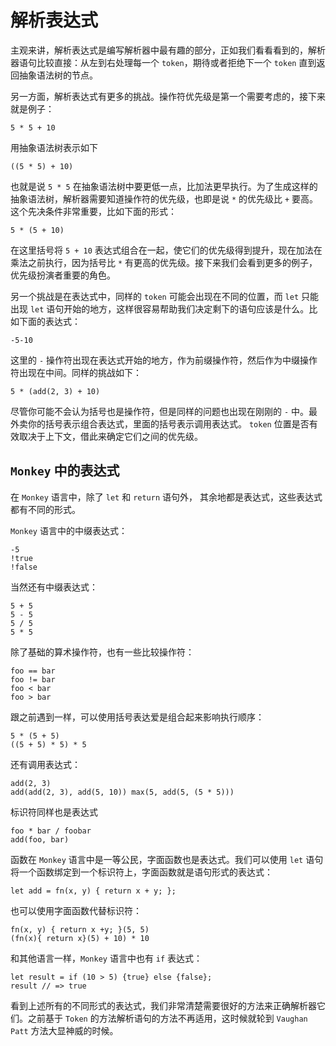 # 解析表达式

主观来讲，解析表达式是编写解析器中最有趣的部分，正如我们看看看到的，解析器语句比较直接：从左到右处理每一个 `token`，期待或者拒绝下一个 `token` 直到返回抽象语法树的节点。

另一方面，解析表达式有更多的挑战。操作符优先级是第一个需要考虑的，接下来就是例子：

```monkey
5 * 5 + 10
```

用抽象语法树表示如下

```monkey
((5 * 5) + 10)
```

也就是说 `5 * 5` 在抽象语法树中要更低一点，比加法更早执行。为了生成这样的抽象语法树，解析器需要知道操作符的优先级，也即是说 `*` 的优先级比 `+` 要高。这个先决条件非常重要，比如下面的形式：

```monkey
5 * (5 + 10)
```

在这里括号将 `5 + 10` 表达式组合在一起，使它们的优先级得到提升，现在加法在乘法之前执行，因为括号比 `*` 有更高的优先级。接下来我们会看到更多的例子，优先级扮演者重要的角色。

另一个挑战是在表达式中，同样的 `token` 可能会出现在不同的位置，而 `let` 只能出现 `let` 语句开始的地方，这样很容易帮助我们决定剩下的语句应该是什么。比如下面的表达式：

```monkey
-5-10
```

这里的 `-` 操作符出现在表达式开始的地方，作为前缀操作符，然后作为中缀操作符出现在中间。同样的挑战如下：

```monkey
5 * (add(2, 3) + 10)
```

尽管你可能不会认为括号也是操作符，但是同样的问题也出现在刚刚的 `-` 中。最外卖你的括号表示组合表达式，里面的括号表示调用表达式。 `token` 位置是否有效取决于上下文，借此来确定它们之间的优先级。

## `Monkey` 中的表达式

在 `Monkey` 语言中，除了 `let` 和 `return` 语句外， 其余地都是表达式，这些表达式都有不同的形式。

`Monkey` 语言中的中缀表达式：

```monkey
-5
!true
!false
```

当然还有中缀表达式：

```monkey
5 + 5
5 - 5
5 / 5
5 * 5
```

除了基础的算术操作符，也有一些比较操作符：

```monkey
foo == bar
foo != bar
foo < bar
foo > bar
```

跟之前遇到一样，可以使用括号表达爱是组合起来影响执行顺序：

```monkey
5 * (5 + 5)
((5 + 5) * 5) * 5
```

还有调用表达式：

```moneky
add(2, 3)
add(add(2, 3), add(5, 10)) max(5, add(5, (5 * 5)))
```

标识符同样也是表达式

```monkey
foo * bar / foobar
add(foo, bar)
```

函数在 `Monkey` 语言中是一等公民，字面函数也是表达式。我们可以使用 `let` 语句将一个函数绑定到一个标识符上，字面函数就是语句形式的表达式：

```monkey
let add = fn(x, y) { return x + y; };
```

也可以使用字面函数代替标识符：

```monkey
fn(x, y) { return x +y; }(5, 5)
(fn(x){ return x}(5) + 10) * 10
```

和其他语言一样，`Monkey` 语言中也有 `if` 表达式：

```monkey
let result = if (10 > 5) {true} else {false};
result // => true
```

看到上述所有的不同形式的表达式，我们非常清楚需要很好的方法来正确解析器它们。之前基于 `Token` 的方法解析语句的方法不再适用，这时候就轮到 `Vaughan Patt` 方法大显神威的时候。
